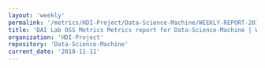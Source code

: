 ```yaml
---
layout: 'weekly'
permalink: '/metrics/HDI-Project/Data-Science-Machine/WEEKLY-REPORT-2018-11-11'
title: 'DAI Lab OSS Metrics Metrics report for Data-Science-Machine | WEEKLY-REPORT-2018-11-11'
organization: 'HDI-Project'
repository: 'Data-Science-Machine'
current_date: '2018-11-11'
---
```

